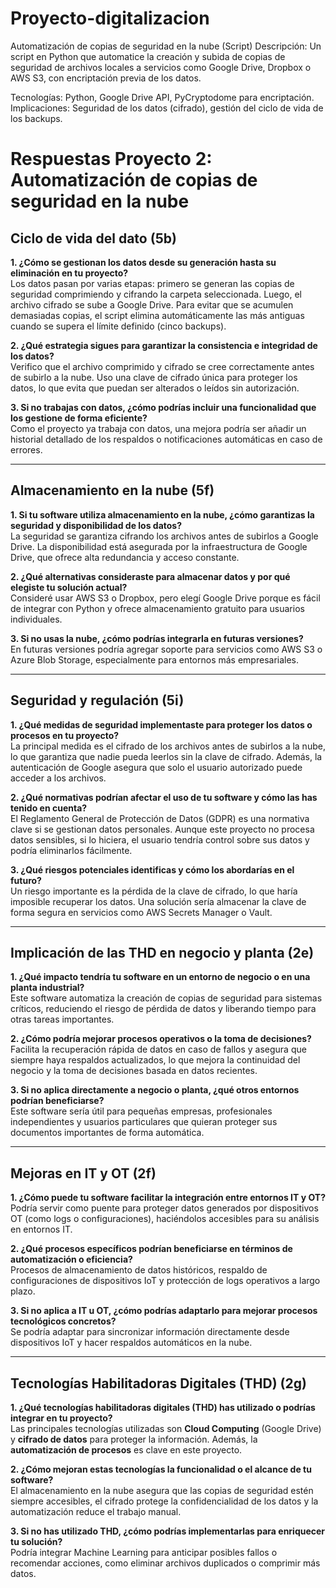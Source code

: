 # Proyecto-digitalizacion

Automatización de copias de seguridad en la nube (Script)
Descripción:
Un script en Python que automatice la creación y subida de copias de seguridad de archivos locales a servicios como Google Drive, Dropbox o AWS S3, con encriptación previa de los datos.

Tecnologías: Python, Google Drive API, PyCryptodome para encriptación.
Implicaciones: Seguridad de los datos (cifrado), gestión del ciclo de vida de los backups.


# Respuestas Proyecto 2: Automatización de copias de seguridad en la nube

## Ciclo de vida del dato (5b)
**1. ¿Cómo se gestionan los datos desde su generación hasta su eliminación en tu proyecto?**  
Los datos pasan por varias etapas: primero se generan las copias de seguridad comprimiendo y cifrando la carpeta seleccionada. Luego, el archivo cifrado se sube a Google Drive. Para evitar que se acumulen demasiadas copias, el script elimina automáticamente las más antiguas cuando se supera el límite definido (cinco backups).  

**2. ¿Qué estrategia sigues para garantizar la consistencia e integridad de los datos?**  
Verifico que el archivo comprimido y cifrado se cree correctamente antes de subirlo a la nube. Uso una clave de cifrado única para proteger los datos, lo que evita que puedan ser alterados o leídos sin autorización.  

**3. Si no trabajas con datos, ¿cómo podrías incluir una funcionalidad que los gestione de forma eficiente?**  
Como el proyecto ya trabaja con datos, una mejora podría ser añadir un historial detallado de los respaldos o notificaciones automáticas en caso de errores.  

---

## Almacenamiento en la nube (5f)
**1. Si tu software utiliza almacenamiento en la nube, ¿cómo garantizas la seguridad y disponibilidad de los datos?**  
La seguridad se garantiza cifrando los archivos antes de subirlos a Google Drive. La disponibilidad está asegurada por la infraestructura de Google Drive, que ofrece alta redundancia y acceso constante.  

**2. ¿Qué alternativas consideraste para almacenar datos y por qué elegiste tu solución actual?**  
Consideré usar AWS S3 o Dropbox, pero elegí Google Drive porque es fácil de integrar con Python y ofrece almacenamiento gratuito para usuarios individuales.  

**3. Si no usas la nube, ¿cómo podrías integrarla en futuras versiones?**  
En futuras versiones podría agregar soporte para servicios como AWS S3 o Azure Blob Storage, especialmente para entornos más empresariales.  

---

## Seguridad y regulación (5i)
**1. ¿Qué medidas de seguridad implementaste para proteger los datos o procesos en tu proyecto?**  
La principal medida es el cifrado de los archivos antes de subirlos a la nube, lo que garantiza que nadie pueda leerlos sin la clave de cifrado. Además, la autenticación de Google asegura que solo el usuario autorizado puede acceder a los archivos.  

**2. ¿Qué normativas podrían afectar el uso de tu software y cómo las has tenido en cuenta?**  
El Reglamento General de Protección de Datos (GDPR) es una normativa clave si se gestionan datos personales. Aunque este proyecto no procesa datos sensibles, si lo hiciera, el usuario tendría control sobre sus datos y podría eliminarlos fácilmente.  

**3. ¿Qué riesgos potenciales identificas y cómo los abordarías en el futuro?**  
Un riesgo importante es la pérdida de la clave de cifrado, lo que haría imposible recuperar los datos. Una solución sería almacenar la clave de forma segura en servicios como AWS Secrets Manager o Vault.  

---

## Implicación de las THD en negocio y planta (2e)
**1. ¿Qué impacto tendría tu software en un entorno de negocio o en una planta industrial?**  
Este software automatiza la creación de copias de seguridad para sistemas críticos, reduciendo el riesgo de pérdida de datos y liberando tiempo para otras tareas importantes.  

**2. ¿Cómo podría mejorar procesos operativos o la toma de decisiones?**  
Facilita la recuperación rápida de datos en caso de fallos y asegura que siempre haya respaldos actualizados, lo que mejora la continuidad del negocio y la toma de decisiones basada en datos recientes.  

**3. Si no aplica directamente a negocio o planta, ¿qué otros entornos podrían beneficiarse?**  
Este software sería útil para pequeñas empresas, profesionales independientes y usuarios particulares que quieran proteger sus documentos importantes de forma automática.  

---

## Mejoras en IT y OT (2f)
**1. ¿Cómo puede tu software facilitar la integración entre entornos IT y OT?**  
Podría servir como puente para proteger datos generados por dispositivos OT (como logs o configuraciones), haciéndolos accesibles para su análisis en entornos IT.  

**2. ¿Qué procesos específicos podrían beneficiarse en términos de automatización o eficiencia?**  
Procesos de almacenamiento de datos históricos, respaldo de configuraciones de dispositivos IoT y protección de logs operativos a largo plazo.  

**3. Si no aplica a IT u OT, ¿cómo podrías adaptarlo para mejorar procesos tecnológicos concretos?**  
Se podría adaptar para sincronizar información directamente desde dispositivos IoT y hacer respaldos automáticos en la nube.  

---

## Tecnologías Habilitadoras Digitales (THD) (2g)
**1. ¿Qué tecnologías habilitadoras digitales (THD) has utilizado o podrías integrar en tu proyecto?**  
Las principales tecnologías utilizadas son **Cloud Computing** (Google Drive) y **cifrado de datos** para proteger la información. Además, la **automatización de procesos** es clave en este proyecto.  

**2. ¿Cómo mejoran estas tecnologías la funcionalidad o el alcance de tu software?**  
El almacenamiento en la nube asegura que las copias de seguridad estén siempre accesibles, el cifrado protege la confidencialidad de los datos y la automatización reduce el trabajo manual.  

**3. Si no has utilizado THD, ¿cómo podrías implementarlas para enriquecer tu solución?**  
Podría integrar Machine Learning para anticipar posibles fallos o recomendar acciones, como eliminar archivos duplicados o comprimir más datos.  
